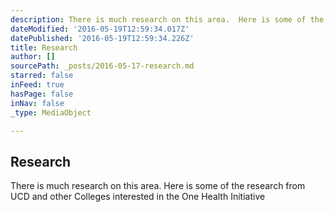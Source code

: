 ```yaml
---
description: There is much research on this area.  Here is some of the research from UCD and other Colleges interested in the One Health Initiative
dateModified: '2016-05-19T12:59:34.017Z'
datePublished: '2016-05-19T12:59:34.226Z'
title: Research
author: []
sourcePath: _posts/2016-05-17-research.md
starred: false
inFeed: true
hasPage: false
inNav: false
_type: MediaObject

---
```

<article style=""><h1>Research</h1><p>There is much research on this area. Here is some of the research from UCD and other Colleges interested in the One Health Initiative</p></article>